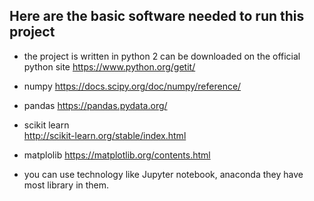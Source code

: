 ## Here are the basic software needed to run this project 
- the project is written in python 2 can be downloaded on the official python site 
https://www.python.org/getit/ 

- numpy 
https://docs.scipy.org/doc/numpy/reference/
- pandas 
https://pandas.pydata.org/
- scikit learn  
http://scikit-learn.org/stable/index.html
- matplolib 
https://matplotlib.org/contents.html
- you can use technology like Jupyter notebook, anaconda 
they have most library in them. 
